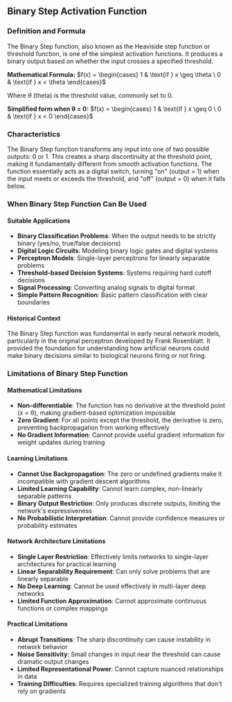 ## Binary Step Activation Function

### Definition and Formula

The Binary Step function, also known as the Heaviside step function or threshold function, is one of the simplest activation functions. It produces a binary output based on whether the input crosses a specified threshold.

**Mathematical Formula:** $f(x) = \begin{cases} 1 & \text{if } x \geq \theta \ 0 & \text{if } x < \theta \end{cases}$

Where $\theta$ (theta) is the threshold value, commonly set to 0.

**Simplified form when θ = 0:** $f(x) = \begin{cases} 1 & \text{if } x \geq 0 \ 0 & \text{if } x < 0 \end{cases}$

### Characteristics

The Binary Step function transforms any input into one of two possible outputs: 0 or 1. This creates a sharp discontinuity at the threshold point, making it fundamentally different from smooth activation functions. The function essentially acts as a digital switch, turning "on" (output = 1) when the input meets or exceeds the threshold, and "off" (output = 0) when it falls below.

### When Binary Step Function Can Be Used

#### Suitable Applications

- **Binary Classification Problems**: When the output needs to be strictly binary (yes/no, true/false decisions)
- **Digital Logic Circuits**: Modeling binary logic gates and digital systems
- **Perceptron Models**: Single-layer perceptrons for linearly separable problems
- **Threshold-based Decision Systems**: Systems requiring hard cutoff decisions
- **Signal Processing**: Converting analog signals to digital format
- **Simple Pattern Recognition**: Basic pattern classification with clear boundaries

#### Historical Context

The Binary Step function was fundamental in early neural network models, particularly in the original perceptron developed by Frank Rosenblatt. It provided the foundation for understanding how artificial neurons could make binary decisions similar to biological neurons firing or not firing.

### Limitations of Binary Step Function

#### Mathematical Limitations

- **Non-differentiable**: The function has no derivative at the threshold point (x = θ), making gradient-based optimization impossible
- **Zero Gradient**: For all points except the threshold, the derivative is zero, preventing backpropagation from working effectively
- **No Gradient Information**: Cannot provide useful gradient information for weight updates during training

#### Learning Limitations

- **Cannot Use Backpropagation**: The zero or undefined gradients make it incompatible with gradient descent algorithms
- **Limited Learning Capability**: Cannot learn complex, non-linearly separable patterns
- **Binary Output Restriction**: Only produces discrete outputs, limiting the network's expressiveness
- **No Probabilistic Interpretation**: Cannot provide confidence measures or probability estimates

#### Network Architecture Limitations

- **Single Layer Restriction**: Effectively limits networks to single-layer architectures for practical learning
- **Linear Separability Requirement**: Can only solve problems that are linearly separable
- **No Deep Learning**: Cannot be used effectively in multi-layer deep networks
- **Limited Function Approximation**: Cannot approximate continuous functions or complex mappings

#### Practical Limitations

- **Abrupt Transitions**: The sharp discontinuity can cause instability in network behavior
- **Noise Sensitivity**: Small changes in input near the threshold can cause dramatic output changes
- **Limited Representational Power**: Cannot capture nuanced relationships in data
- **Training Difficulties**: Requires specialized training algorithms that don't rely on gradients